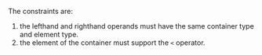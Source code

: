 The constraints are:

1. the lefthand and righthand operands must have the same container type and element type.
2. the element of the container must support the `<` operator.
